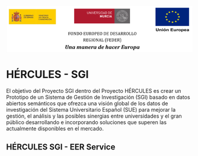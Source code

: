 ![](./doc/images/logos_feder.png)

# HÉRCULES - SGI 
El objetivo del Proyecto SGI dentro del Proyecto HÉRCULES es crear un Prototipo de un Sistema de Gestión de Investigación (SGI) basado en datos abiertos semánticos que ofrezca una visión global de los datos de investigación del Sistema Universitario Español (SUE) para mejorar la gestión, el análisis y las posibles sinergias entre universidades y el gran público desarrollando e incorporando  soluciones que superen las actualmente disponibles en el mercado.

## HÉRCULES SGI - EER Service
